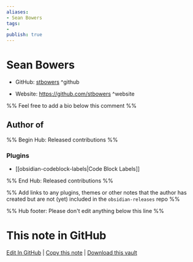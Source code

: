 ```yaml
---
aliases:
- Sean Bowers
tags:
- 
publish: true
---
```


# Sean Bowers

- GitHub: [stbowers](https://github.com/stbowers/) ^github
<!-- - Discord: `@` ^discord-->
- Website: <https://github.com/stbowers> ^website
<!-- - [[Publish sites|Publish site]]: ^publish-->

%% Feel free to add a bio below this comment %%


## Author of

%% Begin Hub: Released contributions %%
### Plugins
- [[obsidian-codeblock-labels|Code Block Labels]]

%% End Hub: Released contributions %%

%% Add links to any plugins, themes or other notes that the author has created but are not (yet) included in the `obsidian-releases` repo %%

<!--
### Unlisted plugins
-->

<!--
### Others

- 
-->

<!--
## Sponsor this author

- [[GitHub sponsors]]: [Sponsor @stbowers on GitHub Sponsors](https://github.com/sponsors/stbowers) ^github-sponsor
- [[Buy me a coffee]]: ^buy-me-a-coffee
- [[PayPal]]: ^paypal
- [[Patreon]]: ^patreon

-->

<!--
## Follow this author

- [[YouTube Channels|On YouTube]]: ^youtube
- Twitter: ^twitter
- ...
-->

%% Hub footer: Please don't edit anything below this line %%

# This note in GitHub

<span class="git-footer">[Edit In GitHub](https://github.dev/obsidian-community/obsidian-hub/blob/main/01%20-%20Community/People/stbowers.md "git-hub-edit-note") | [Copy this note](https://raw.githubusercontent.com/obsidian-community/obsidian-hub/main/01%20-%20Community/People/stbowers.md "git-hub-copy-note") | [Download this vault](https://github.com/obsidian-community/obsidian-hub/archive/refs/heads/main.zip "git-hub-download-vault") </span>
